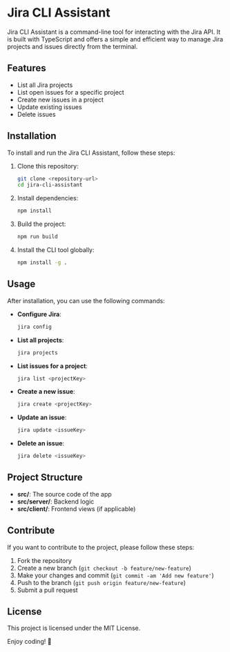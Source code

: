 # Jira CLI Assistant

Jira CLI Assistant is a command-line tool for interacting with the Jira API. It is built with TypeScript and offers a simple and efficient way to manage Jira projects and issues directly from the terminal.

## Features

- List all Jira projects
- List open issues for a specific project
- Create new issues in a project
- Update existing issues
- Delete issues

## Installation

To install and run the Jira CLI Assistant, follow these steps:

1. Clone this repository:
   ```bash
   git clone <repository-url>
   cd jira-cli-assistant
   ```

2. Install dependencies:
   ```bash
   npm install
   ```

3. Build the project:
   ```bash
   npm run build
   ```

4. Install the CLI tool globally:
   ```bash
   npm install -g .
   ```

## Usage

After installation, you can use the following commands:

- **Configure Jira**:
  ```bash
  jira config
  ```

- **List all projects**:
  ```bash
  jira projects
  ```

- **List issues for a project**:
  ```bash
  jira list <projectKey>
  ```

- **Create a new issue**:
  ```bash
  jira create <projectKey>
  ```

- **Update an issue**:
  ```bash
  jira update <issueKey>
  ```

- **Delete an issue**:
  ```bash
  jira delete <issueKey>
  ```

## Project Structure

- **src/**: The source code of the app
- **src/server/**: Backend logic
- **src/client/**: Frontend views (if applicable)

## Contribute

If you want to contribute to the project, please follow these steps:

1. Fork the repository
2. Create a new branch (`git checkout -b feature/new-feature`)
3. Make your changes and commit (`git commit -am 'Add new feature'`)
4. Push to the branch (`git push origin feature/new-feature`)
5. Submit a pull request

## License

This project is licensed under the MIT License.

Enjoy coding! 🎉
